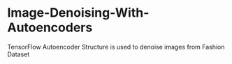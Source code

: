 # Image-Denoising-With-Autoencoders
TensorFlow Autoencoder Structure is used to denoise images from Fashion Dataset

